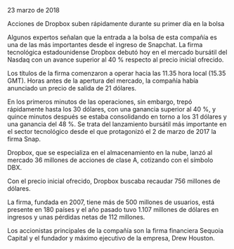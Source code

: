 23 marzo de 2018

Acciones de Dropbox suben rápidamente durante su primer día en la bolsa

Algunos expertos señalan que la entrada a la bolsa de esta compañía es una de las más importantes desde el ingreso de Snapchat.
La firma tecnológica estadounidense Dropbox debutó hoy en el mercado bursátil del Nasdaq con un avance superior al 40 % respecto 
al precio inicial ofrecido.

Los títulos de la firma comenzaron a operar hacia las 11.35 hora local (15.35 GMT). Horas antes de la apertura del mercado, 
la compañía había anunciado un precio de salida de 21 dólares.

En los primeros minutos de las operaciones, sin embargo, trepó rápidamente hasta los 30 dólares, con una ganancia superior 
al 40 %, y quince minutos después se estaba consolidando en torno a los 31 dólares y una ganancia del 48 %.
Se trata del lanzamiento bursátil más importante en el sector tecnológico desde el que protagonizó el 2 de marzo de 2017 
la firma Snap.

Dropbox, que se especializa en el almacenamiento en la nube, lanzó al mercado 36 millones de acciones de clase A, 
cotizando con el símbolo DBX.

Con el precio inicial ofrecido, Dropbox buscaba recaudar 756 millones de dólares.

La firma, fundada en 2007, tiene más de 500 millones de usuarios, está presente en 180 países y el año pasado tuvo 1.107 
millones de dólares en ingresos y unas pérdidas netas de 112 millones.

Los accionistas principales de la compañía son la firma financiera Sequoia Capital y el fundador y máximo ejecutivo de la 
empresa, Drew Houston.
